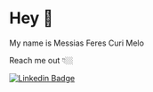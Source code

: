 # Hey 👋

My name is Messias Feres Curi Melo

Reach me out 👇🏼

 [![Linkedin Badge](https://img.shields.io/badge/-LinkedIn-blue?style=flat-square&logo=Linkedin&logoColor=white&link=https://www.linkedin.com/in/isadora-rodrigues-stangarlin-48402b141/)](https://www.linkedin.com/in/messias-feres-curi-melo-95a986207/)
